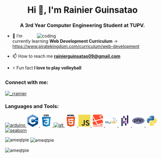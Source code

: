 <h1 align="center">Hi 👋, I'm Rainier Guinsatao</h1>
<h3 align="center">A 3rd Year Computer Engineering Student at TUPV.</h3>
<img align="right" alt="coding" width="400" src="https://media0.giphy.com/media/xT9IgzoKnwFNmISR8I/giphy.gif"/>

<!-- <p align="left"> <img src="[https://komarev.com/ghpvc/?username=ameqtpie&label=Profile%20views&color=0e75b6&style=flat](https://media0.giphy.com/media/xT9IgzoKnwFNmISR8I/giphy.gif)" alt="ameqtpie" /> </p> -->

<!-- - 🔭 I’m currently working on **Post-Job-App** -->

- 🌱 I’m currently learning **Web Development Curriculum** -> https://www.piratekingdom.com/curriculum/web-development

- 📫 How to reach me **rainierguinsatao09@gmail.com**

- ⚡ Fun fact **I love to play volleyball**

<h3 align="left">Connect with me:</h3>
<p align="left">
<a href="https://instagram.com/_rrainier" target="blank"><img align="center" src="https://raw.githubusercontent.com/rahuldkjain/github-profile-readme-generator/master/src/images/icons/Social/instagram.svg" alt="_rrainier" height="30" width="40" /></a>
</p>

<h3 align="left">Languages and Tools:</h3>
<p align="left"> <a href="https://www.arduino.cc/" target="_blank" rel="noreferrer"> <img src="https://cdn.worldvectorlogo.com/logos/arduino-1.svg" alt="arduino" width="40" height="40"/> </a> <a href="https://www.w3schools.com/cpp/" target="_blank" rel="noreferrer"> <img src="https://raw.githubusercontent.com/devicons/devicon/master/icons/cplusplus/cplusplus-original.svg" alt="cplusplus" width="40" height="40"/> </a> <a href="https://www.w3schools.com/css/" target="_blank" rel="noreferrer"> <img src="https://raw.githubusercontent.com/devicons/devicon/master/icons/css3/css3-original-wordmark.svg" alt="css3" width="40" height="40"/> </a> <a href="https://git-scm.com/" target="_blank" rel="noreferrer"> <img src="https://www.vectorlogo.zone/logos/git-scm/git-scm-icon.svg" alt="git" width="40" height="40"/> </a> <a href="https://www.w3.org/html/" target="_blank" rel="noreferrer"> <img src="https://raw.githubusercontent.com/devicons/devicon/master/icons/html5/html5-original-wordmark.svg" alt="html5" width="40" height="40"/> </a> <a href="https://developer.mozilla.org/en-US/docs/Web/JavaScript" target="_blank" rel="noreferrer"> <img src="https://raw.githubusercontent.com/devicons/devicon/master/icons/javascript/javascript-original.svg" alt="javascript" width="40" height="40"/> </a> <a href="https://laravel.com/" target="_blank" rel="noreferrer"> <img src="https://raw.githubusercontent.com/devicons/devicon/master/icons/laravel/laravel-plain-wordmark.svg" alt="laravel" width="40" height="40"/> </a> <a href="https://www.mysql.com/" target="_blank" rel="noreferrer"> <img src="https://raw.githubusercontent.com/devicons/devicon/master/icons/mysql/mysql-original-wordmark.svg" alt="mysql" width="40" height="40"/> </a> <a href="https://pandas.pydata.org/" target="_blank" rel="noreferrer"> <img src="https://raw.githubusercontent.com/devicons/devicon/2ae2a900d2f041da66e950e4d48052658d850630/icons/pandas/pandas-original.svg" alt="pandas" width="40" height="40"/> </a> <a href="https://www.php.net" target="_blank" rel="noreferrer"> <img src="https://raw.githubusercontent.com/devicons/devicon/master/icons/php/php-original.svg" alt="php" width="40" height="40"/> </a> <a href="https://www.python.org" target="_blank" rel="noreferrer"> <img src="https://raw.githubusercontent.com/devicons/devicon/master/icons/python/python-original.svg" alt="python" width="40" height="40"/> </a> <a href="https://seaborn.pydata.org/" target="_blank" rel="noreferrer"> <img src="https://seaborn.pydata.org/_images/logo-mark-lightbg.svg" alt="seaborn" width="40" height="40"/> </a> </p>

<p><img align="left" src="https://github-readme-stats.vercel.app/api/top-langs?username=ameqtpie&show_icons=true&locale=en&layout=compact" alt="ameqtpie" /></p>

<p>&nbsp;<img align="center" src="https://github-readme-stats.vercel.app/api?username=ameqtpie&show_icons=true&locale=en" alt="ameqtpie" /></p>

<p><img align="center" src="https://github-readme-streak-stats.herokuapp.com/?user=ameqtpie&" alt="ameqtpie" /></p>
